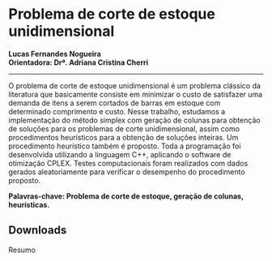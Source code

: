 # Problema de corte de estoque unidimensional
**Lucas Fernandes Nogueira**  
**Orientadora: Drª. Adriana Cristina Cherri**
***
O problema de corte de estoque unidimensional é um problema clássico da literatura que basicamente consiste em minimizar o custo de satisfazer uma demanda de itens a serem cortados de barras em estoque com determinado comprimento e custo. Nesse trabalho, estudamos a implementação do método simplex com geração de colunas para obtenção de soluções para os problemas de corte unidimensional, assim como procedimentos heurísticos para a obtenção de soluções inteiras. Um procedimento heurístico também é proposto. Toda a programação foi desenvolvida utilizando a linguagem C++, aplicando o software de otimização CPLEX. Testes computacionais foram realizados com dados gerados aleatoriamente para verificar o desempenho do procedimento proposto.  

**Palavras-chave: Problema de corte de estoque, geração de colunas, heurísticas.**

## Downloads

<a :href="$withBase('/files/resumo_lucas.doc')" download>Resumo</a>
